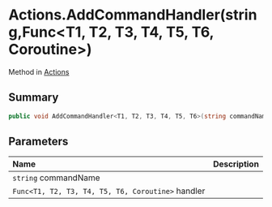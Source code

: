 # Actions.AddCommandHandler(string,Func<T1, T2, T3, T4, T5, T6, Coroutine>)

Method in [Actions](/api/csharp/yarn.unity.actions.md)

## Summary



```csharp
public void AddCommandHandler<T1, T2, T3, T4, T5, T6>(string commandName, Func<T1, T2, T3, T4, T5, T6, Coroutine> handler);
```

## Parameters

|Name|Description|
|:---|:---|
|`string` commandName||
|`Func<T1, T2, T3, T4, T5, T6, Coroutine>` handler||

